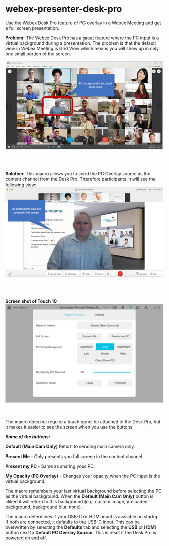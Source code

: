 # webex-presenter-desk-pro
Use the Webex Desk Pro feature of PC overlay in a Webex Meeting and get a full screen presentation.   
  
  
**Problem:** The Webex Desk Pro has a great feature where the PC input is a virtual background during a presentation.  The problem is that the default view in Webex Meeting is Grid View which means you will show up in only one small portion of the screen.  
  
![Before Picture](/images/before.png)
  
<br/><br/><br/>
**Solution:** This macro allows you to send the PC Overlay source as the content channel from the Desk Pro.  Therefore participants in will see the following view:  
![After Picture](/images/after.png)
  
<br/><br/><br/>
**Screen shot of Touch 10** 
<br/>![Touch Panel](/images/touchpanel.png)
<br/><br/><br/>
    
The macro does not require a touch panel be attached to the Desk Pro, but it makes it easier to see the screen when you use the buttons.  
  
***Some of the buttons:***   
  
**Default (Main Cam Only)** Return to sending main camera only. 
  
**Present Me** - Only presents you full screen in the content channel.  

**Present my PC** - Same as sharing your PC.  

**My Opacity (PC Overlay)** - Changes your opacity when the PC input is the virtual background. 

The macro remembers your last virtual background before selecting the PC as the virtual background.  When the **Default (Main Cam Only)** button is cliked it will return to this background (e.g. custom image, preloaded background, background blur, none).   

The macro determines if your USB-C or HDMI input is available on startup.  If both are connected, it defaults to the USB-C input.  This can be overwritten by selecting the **Defaults** tab and selecting the **USB** or **HDMI** button next to **Default PC Overlay Source**.  This is reset if the Desk Pro is powered on and off.  
